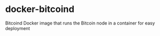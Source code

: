 # docker-bitcoind
Bitcoind Docker image that runs the Bitcoin node in a container for easy deployment 
